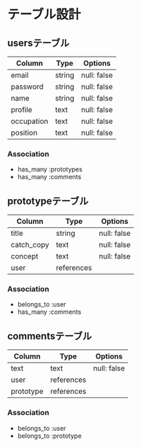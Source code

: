 # テーブル設計
## usersテーブル
|Column     |Type   |Options    |
|---        |---    |---        |
|email      |string |null: false|
|password   |string |null: false|
|name       |string |null: false|
|profile    |text   |null: false|
|occupation |text   |null: false|
|position   |text   |null: false|

### Association
- has_many :prototypes
- has_many :comments

## prototypeテーブル
|Column     |Type       |Options    |
|---        |---        |---        |
|title      |string     |null: false|
|catch_copy |text       |null: false|
|concept    |text       |null: false|
|user       |references |           |

### Association
- belongs_to :user
- has_many :comments

## commentsテーブル
|Column   |Type       |Options    |
|---      |---        |---        |
|text     |text       |null: false|
|user     |references |           |
|prototype|references |           |

### Association
- belongs_to :user
- belongs_to :prototype